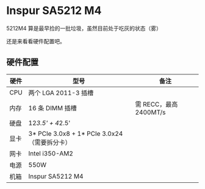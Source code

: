 # Inspur SA5212 M4 

5212M4 算是最早捡的一批垃圾，虽然目前处于吃灰的状态（雾）

还是来看看硬件配置吧。
## 硬件配置


| 硬件 | 型号 | 备注 |
| --- | --- | --- |
| CPU | 两个 LGA 2011-3 插槽 |  |
| 内存 | 16 条 DIMM 插槽 | 需 RECC，最高 2400MT/s |
| 硬盘 | 12*3.5' + 4*2.5' |  |
| 显卡 | 3* PCIe 3.0x8 + 1* PCIe 3.0x24（需要拆分卡）|  |
| 网卡 | Intel i350-AM2 |  |
| 电源 | 550W |  |
| 机箱 | Inspur SA5212 M4 |  |